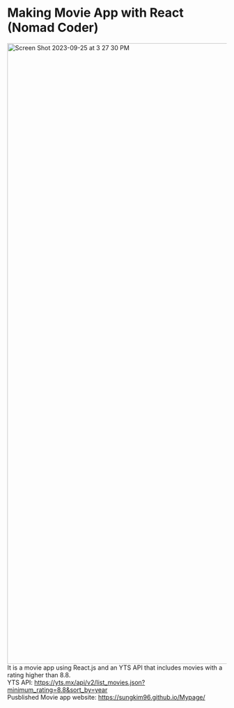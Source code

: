 # Making Movie App with React (Nomad Coder)
<img width="1425" alt="Screen Shot 2023-09-25 at 3 27 30 PM" src="https://github.com/SungKim96/React.JS_NomadCoder/assets/120751395/3c82a95f-bccb-4e05-8482-2cd93f7d6581"> <br/>
It is a movie app using React.js and an YTS API that includes movies with a rating higher than 8.8. <br/>
YTS API: https://yts.mx/api/v2/list_movies.json?minimum_rating=8.8&sort_by=year <br/>
Pusblished Movie app website: https://sungkim96.github.io/Mypage/
